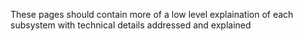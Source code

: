 These pages should contain more of a low level explaination of each subsystem with technical details addressed and explained
